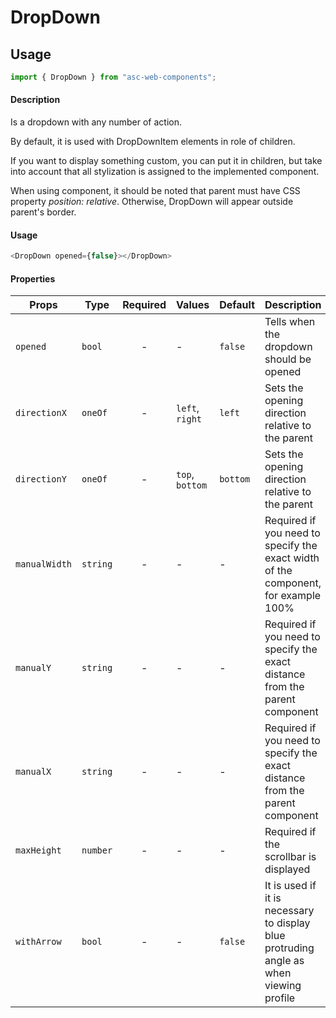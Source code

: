 # DropDown

## Usage

```js
import { DropDown } from "asc-web-components";
```

#### Description

Is a dropdown with any number of action. 

By default, it is used with DropDownItem elements in role of children.

If you want to display something custom, you can put it in children, but take into account that all stylization is assigned to the implemented component.

When using component, it should be noted that parent must have CSS property *position: relative*. Otherwise, DropDown will appear outside parent's border.

#### Usage

```js
<DropDown opened={false}></DropDown>
```

#### Properties

| Props         | Type     | Required | Values          | Default  | Description                                                                            |
| ------------- | -------- | :------: | --------------- | -------- | -------------------------------------------------------------------------------------- |
| `opened`      | `bool`   |    -     | -               | `false`  | Tells when the dropdown should be opened                                               |
| `directionX`  | `oneOf`  |    -     | `left`, `right` | `left`   | Sets the opening direction relative to the parent                                      |
| `directionY`  | `oneOf`  |    -     | `top`, `bottom` | `bottom` | Sets the opening direction relative to the parent                                      |
| `manualWidth` | `string` |    -     | -               | -        | Required if you need to specify the exact width of the component, for example 100%     |
| `manualY`     | `string` |    -     | -               | -        | Required if you need to specify the exact distance from the parent component           |
| `manualX`     | `string` |    -     | -               | -        | Required if you need to specify the exact distance from the parent component           |
| `maxHeight`   | `number` |    -     | -               | -        | Required if the scrollbar is displayed                                                 |
| `withArrow`   | `bool`   |    -     | -               | `false`  | It is used if it is necessary to display blue protruding angle as when viewing profile |
